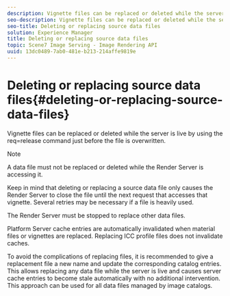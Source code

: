```yaml
---
description: Vignette files can be replaced or deleted while the server is live by using the req=release command just before the file is overwritten.
seo-description: Vignette files can be replaced or deleted while the server is live by using the req=release command just before the file is overwritten.
seo-title: Deleting or replacing source data files
solution: Experience Manager
title: Deleting or replacing source data files
topic: Scene7 Image Serving - Image Rendering API
uuid: 13dc0489-7ab0-481e-b213-214affe9819e
---
```


# Deleting or replacing source data files{#deleting-or-replacing-source-data-files}

Vignette files can be replaced or deleted while the server is live by using the req=release command just before the file is overwritten.

>[!NOTE]
>
>A data file must not be replaced or deleted while the Render Server is accessing it.

Keep in mind that deleting or replacing a source data file only causes the Render Server to close the file until the next request that accesses that vignette. Several retries may be necessary if a file is heavily used.

The Render Server must be stopped to replace other data files.

Platform Server cache entries are automatically invalidated when material files or vignettes are replaced. Replacing ICC profile files does not invalidate caches.

To avoid the complications of replacing files, it is recommended to give a replacement file a new name and update the corresponding catalog entries. This allows replacing any data file while the server is live and causes server cache entries to become stale automatically with no additional intervention. This approach can be used for all data files managed by image catalogs. 
